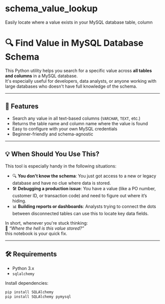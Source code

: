 # schema_value_lookup
Easily locate where a value exists in your MySQL database table, column

# 🔍 Find Value in MySQL Database Schema

This Python utility helps you search for a specific value across **all tables and columns** in a MySQL database.  
It's especially useful for developers, data analysts, or anyone working with large databases who doesn't have full knowledge of the schema.

---

## 📌 Features

- Search any value in all text-based columns (`VARCHAR`, `TEXT`, etc.)
- Returns the table name and column name where the value is found
- Easy to configure with your own MySQL credentials
- Beginner-friendly and schema-agnostic

---

## 💡 When Should You Use This?

This tool is especially handy in the following situations:

- 🔍 **You don't know the schema**: You just got access to a new or legacy database and have no clue where data is stored.
- 🛠️ **Debugging a production issue**: You have a value (like a PO number, customer ID, or transaction code) and need to figure out where it’s hiding.
- 📊 **Building reports or dashboards**: Analysts trying to connect the dots between disconnected tables can use this to locate key data fields.

In short, whenever you're stuck thinking:  
🧠 *“Where the hell is this value stored?”*  
this notebook is your quick fix.

---

## 🛠️ Requirements

- Python 3.x
- `sqlalchemy`

Install dependencies:

```bash
pip install SQLAlchemy
pip install SQLAlchemy pymysql

